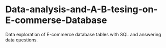 # Data-analysis-and-A-B-tesing-on-E-commerse-Database
Data exploration of E-commerce database tables with SQL and answering data questions.
